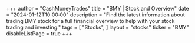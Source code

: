 +++
author = "CashMoneyTrades"
title = "BMY | Stock and Overview"
date = "2024-01-12T10:00:00"
description = "Find the latest information about trading BMY stock for a full financial overview to help with your stock trading and investing."
tags = [
   "Stocks",
]
layout = "stocks"
ticker = "BMY"
disableListPage = true
+++

